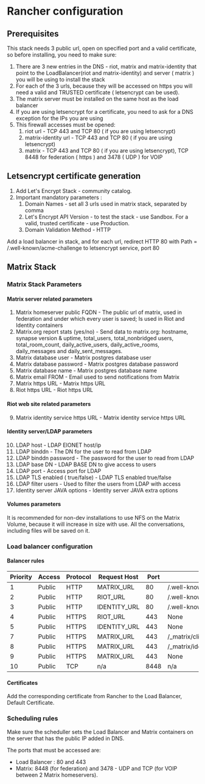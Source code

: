 # Rancher configuration


## Prerequisites

This stack needs 3 public url, open on specified port and a valid certificate, so before installing, you need to make sure:

1. There are 3 new entries in the DNS - riot, matrix and matrix-identity that point to the LoadBalancer(riot and matrix-identity) and server ( matrix )  you will be using to install the stack
2. For each of the 3 urls, because they will be accessed on https you will need a valid and TRUSTED certificate ( letsencrypt can be used).
3. The matrix server must be installed on the same host as the load balancer
3. If you are using letsencrypt for a certificate, you need to ask for a DNS exception for the IPs you are using
3. This firewall accesses must be opened:
   1. riot url - TCP 443 and TCP 80 ( if you are using letsencrypt)
   2. matrix-identity  url - TCP 443 and TCP 80 ( if you are using letsencrypt)
   3. matrix -  TCP 443 and TCP 80 ( if you are using letsencrypt), TCP 8448 for federation ( https ) and 3478 ( UDP ) for VOIP
   
   

## Letsencrypt certificate generation

1. Add Let's Encrypt Stack - community catalog.
2. Important mandatory parameters :
   1. Domain Names - set all 3 urls used in matrix stack, separated by comma
   2. Let's Encrypt API Version - to test the stack - use Sandbox. For a valid, trusted certificate - use Production.
   3. Domain Validation Method - HTTP

Add a load balancer in stack, and for each url, redirect HTTP 80 with Path = /.well-known/acme-challenge to letsencrypt service, port 80

## Matrix Stack

### Matrix Stack Parameters

#### Matrix server related parameters
1. Matrix homeserver public FQDN - The public url of matrix, used in federation and under which every user is saved; Is used in Riot and Identity containers
2. Matrix.org report stats (yes/no) - Send data to matrix.org: hostname, synapse version & uptime, total_users, total_nonbridged users, total_room_count, daily_active_users, daily_active_rooms, daily_messages and daily_sent_messages.
3. Matrix database user - Matrix postgres database user
4. Matrix database password - Matrix postgres database password
5. Matrix database name - Matrix postgres database name
6. Matrix email FROM - Email used to send notifications from Matrix
7. Matrix https URL - Matrix https URL
8. Riot https URL - Riot https URL

#### Riot web site related parameters
9. Matrix identity service https URL - Matrix identity service https URL


#### Identity server/LDAP parameters
10. LDAP host - LDAP EIONET host/ip
11. LDAP binddn - The DN for the user to read from LDAP
12. LDAP binddn password - The password for the user to read from LDAP
13. LDAP base DN - LDAP BASE DN to give access to users
14. LDAP port - Access port for LDAP
15. LDAP TLS enabled ( true/false) - LDAP TLS enabled true/false
16. LDAP filter users - Used to filter the users from LDAP with access
17. Identity server JAVA options - Identity server JAVA extra options

#### Volumes parameters

It is recommended for non-dev installations to use NFS on the Matrix Volume, because it will increase in size with use. All the conversations, including files will be saved on it. 

### Load balancer configuration

#### Balancer rules
| Priority | Access | Protocol | Request Host                               | Port | Path                               | Target                    | Port | Backend |
|----------|--------|----------|--------------------------------------------|------|------------------------------------|---------------------------|------|---------|
| 1        | Public | HTTP     | MATRIX_URL                                 | 80   | /.well-known/acme-challenge        | letsencrypt/letsencrypt   | 80   | None    |
| 2        | Public | HTTP     | RIOT_URL                                   | 80   | /.well-known/acme-challenge        | letsencrypt/letsencrypt   | 80   | None    |
| 3        | Public | HTTP     | IDENTITY_URL                               | 80   | /.well-known/acme-challenge        | letsencrypt/letsencrypt   | 80   | None    |
| 4        | Public | HTTPS    | RIOT_URL                                   | 443  | None                               | matrix-riot/riot          | 80   | None    |
| 5        | Public | HTTPS    | IDENTITY_URL                               | 443  | None                               | matrix-riot/identity      | 8090 | None    |
| 7        | Public | HTTPS    | MATRIX_URL                                 | 443  | /_matrix/client/r0/user_directory/   | matrix-riot/identity      | 8090 | None    |
| 8        | Public | HTTPS    | MATRIX_URL                                 | 443  | /_matrix/identity/                  | matrix-riot/identity      | 8090 | None    |
| 9        | Public | HTTPS    | MATRIX_URL                                  | 443  | None                               | matrix-riot/matrix        | 8008 | None    |
| 10       | Public | TCP      | n/a                                        | 8448 | n/a                                | matrix-riot/matrix       | 8448 | None    |

#### Certificates
Add the corresponding certificate from Rancher to the Load Balancer, Default Certificate.

### Scheduling rules
Make sure the scheduller sets the Load Balancer and Matrix containers on the server that has the public IP added in DNS.

The ports that must be accessed are:

* Load Balancer : 80 and 443
* Matrix: 8448 (for federation) and 3478 - UDP and TCP (for VOIP between 2 Matrix homeservers).

